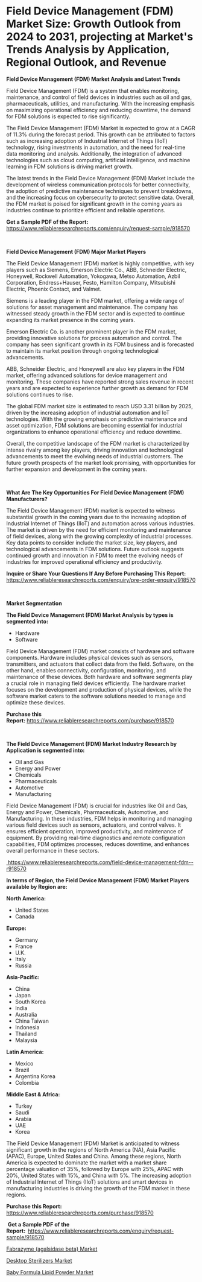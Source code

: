 <p><h1>Field Device Management (FDM) Market Size: Growth Outlook from 2024 to 2031, projecting at Market's Trends Analysis by Application, Regional Outlook, and Revenue</h1></p><p><strong>Field Device Management (FDM) Market Analysis and Latest Trends</strong></p>
<p><p>Field Device Management (FDM) is a system that enables monitoring, maintenance, and control of field devices in industries such as oil and gas, pharmaceuticals, utilities, and manufacturing. With the increasing emphasis on maximizing operational efficiency and reducing downtime, the demand for FDM solutions is expected to rise significantly.</p><p>The Field Device Management (FDM) Market is expected to grow at a CAGR of 11.3% during the forecast period. This growth can be attributed to factors such as increasing adoption of Industrial Internet of Things (IIoT) technology, rising investments in automation, and the need for real-time data monitoring and analysis. Additionally, the integration of advanced technologies such as cloud computing, artificial intelligence, and machine learning in FDM solutions is driving market growth.</p><p>The latest trends in the Field Device Management (FDM) Market include the development of wireless communication protocols for better connectivity, the adoption of predictive maintenance techniques to prevent breakdowns, and the increasing focus on cybersecurity to protect sensitive data. Overall, the FDM market is poised for significant growth in the coming years as industries continue to prioritize efficient and reliable operations.</p></p>
<p><strong>Get a Sample PDF of the Report:&nbsp;</strong> <a href="https://www.reliableresearchreports.com/enquiry/request-sample/918570">https://www.reliableresearchreports.com/enquiry/request-sample/918570</a></p>
<p>&nbsp;</p>
<p><strong>Field Device Management (FDM) Major Market Players</strong></p>
<p><p>The Field Device Management (FDM) market is highly competitive, with key players such as Siemens, Emerson Electric Co., ABB, Schneider Electric, Honeywell, Rockwell Automation, Yokogawa, Metso Automation, Azbil Corporation, Endress+Hauser, Festo, Hamilton Company, Mitsubishi Electric, Phoenix Contact, and Valmet.</p><p>Siemens is a leading player in the FDM market, offering a wide range of solutions for asset management and maintenance. The company has witnessed steady growth in the FDM sector and is expected to continue expanding its market presence in the coming years.</p><p>Emerson Electric Co. is another prominent player in the FDM market, providing innovative solutions for process automation and control. The company has seen significant growth in its FDM business and is forecasted to maintain its market position through ongoing technological advancements.</p><p>ABB, Schneider Electric, and Honeywell are also key players in the FDM market, offering advanced solutions for device management and monitoring. These companies have reported strong sales revenue in recent years and are expected to experience further growth as demand for FDM solutions continues to rise.</p><p>The global FDM market size is estimated to reach USD 3.31 billion by 2025, driven by the increasing adoption of industrial automation and IoT technologies. With the growing emphasis on predictive maintenance and asset optimization, FDM solutions are becoming essential for industrial organizations to enhance operational efficiency and reduce downtime.</p><p>Overall, the competitive landscape of the FDM market is characterized by intense rivalry among key players, driving innovation and technological advancements to meet the evolving needs of industrial customers. The future growth prospects of the market look promising, with opportunities for further expansion and development in the coming years.</p></p>
<p>&nbsp;</p>
<p><strong>What Are The Key Opportunities For Field Device Management (FDM) Manufacturers?</strong></p>
<p><p>The Field Device Management (FDM) market is expected to witness substantial growth in the coming years due to the increasing adoption of Industrial Internet of Things (IIoT) and automation across various industries. The market is driven by the need for efficient monitoring and maintenance of field devices, along with the growing complexity of industrial processes. Key data points to consider include the market size, key players, and technological advancements in FDM solutions. Future outlook suggests continued growth and innovation in FDM to meet the evolving needs of industries for improved operational efficiency and productivity.</p></p>
<p><strong>Inquire or Share Your Questions If Any Before Purchasing This Report:</strong> <a href="https://www.reliableresearchreports.com/enquiry/pre-order-enquiry/918570">https://www.reliableresearchreports.com/enquiry/pre-order-enquiry/918570</a></p>
<p>&nbsp;</p>
<p><strong>Market Segmentation</strong></p>
<p><strong>The Field Device Management (FDM) Market Analysis by types is segmented into:</strong></p>
<p><ul><li>Hardware</li><li>Software</li></ul></p>
<p><p>Field Device Management (FDM) market consists of hardware and software components. Hardware includes physical devices such as sensors, transmitters, and actuators that collect data from the field. Software, on the other hand, enables connectivity, configuration, monitoring, and maintenance of these devices. Both hardware and software segments play a crucial role in managing field devices efficiently. The hardware market focuses on the development and production of physical devices, while the software market caters to the software solutions needed to manage and optimize these devices.</p></p>
<p><strong>Purchase this Report:&nbsp;</strong><a href="https://www.reliableresearchreports.com/purchase/918570">https://www.reliableresearchreports.com/purchase/918570</a></p>
<p>&nbsp;</p>
<p><strong>The Field Device Management (FDM) Market Industry Research by Application is segmented into:</strong></p>
<p><ul><li>Oil and Gas</li><li>Energy and Power</li><li>Chemicals</li><li>Pharmaceuticals</li><li>Automotive</li><li>Manufacturing</li></ul></p>
<p><p>Field Device Management (FDM) is crucial for industries like Oil and Gas, Energy and Power, Chemicals, Pharmaceuticals, Automotive, and Manufacturing. In these industries, FDM helps in monitoring and managing various field devices such as sensors, actuators, and control valves. It ensures efficient operation, improved productivity, and maintenance of equipment. By providing real-time diagnostics and remote configuration capabilities, FDM optimizes processes, reduces downtime, and enhances overall performance in these sectors.</p></p>
<p><a href="https://www.reliableresearchreports.com/field-device-management-fdm--r918570">&nbsp;https://www.reliableresearchreports.com/field-device-management-fdm--r918570</a></p>
<p><strong>In terms of Region, the Field Device Management (FDM) Market Players available by Region are:</strong></p>
<p>
    <p> <strong> North America: </strong>
        <ul>
            <li>United States</li>
            <li>Canada</li>
        </ul>
        </p> 
    <p> <strong> Europe: </strong>
        <ul>
            <li>Germany</li>
            <li>France</li>
            <li>U.K.</li>
            <li>Italy</li>
            <li>Russia</li>
        </ul>
        </p> 
    <p> <strong> Asia-Pacific: </strong>
        <ul>
            <li>China</li>
            <li>Japan</li>
            <li>South Korea</li>
            <li>India</li>
            <li>Australia</li>
            <li>China Taiwan</li>
            <li>Indonesia</li>
            <li>Thailand</li>
            <li>Malaysia</li>
        </ul>
        </p> 
    <p> <strong> Latin America: </strong>
        <ul>
            <li>Mexico</li>
            <li>Brazil</li>
            <li>Argentina Korea</li>
            <li>Colombia</li>
        </ul>
        </p> 
    <p> <strong> Middle East & Africa: </strong>
        <ul>
            <li>Turkey</li>
            <li>Saudi</li>
            <li>Arabia</li>
            <li>UAE</li>
            <li>Korea</li>
        </ul>
    </p>
    </p>
<p><p>The Field Device Management (FDM) Market is anticipated to witness significant growth in the regions of North America (NA), Asia Pacific (APAC), Europe, United States and China. Among these regions, North America is expected to dominate the market with a market share percentage valuation of 35%, followed by Europe with 25%, APAC with 20%, United States with 15%, and China with 5%. The increasing adoption of Industrial Internet of Things (IIoT) solutions and smart devices in manufacturing industries is driving the growth of the FDM market in these regions.</p></p>
<p><strong>Purchase this Report: </strong><a href="https://www.reliableresearchreports.com/purchase/918570">https://www.reliableresearchreports.com/purchase/918570</a></p>
<p>&nbsp;<strong>Get a Sample PDF of the Report:&nbsp;&nbsp;</strong><a href="https://www.reliableresearchreports.com/enquiry/request-sample/918570">https://www.reliableresearchreports.com/enquiry/request-sample/918570</a></p>
<p><strong></strong></p>
<p><p><a href="https://www.linkedin.com/pulse/fabrazyme-agalsidase-beta-market-size-outlook-forecast-2024-rblfc">Fabrazyme (agalsidase beta) Market</a></p><p><a href="https://www.linkedin.com/pulse/desktop-sterilizers-market-outlook-industry-overview-forecast-wqeif">Desktop Sterilizers Market</a></p><p><a href="https://www.linkedin.com/pulse/baby-formula-lipid-powder-market-research-report-its-history-dlaze">Baby Formula Lipid Powder Market</a></p></p>